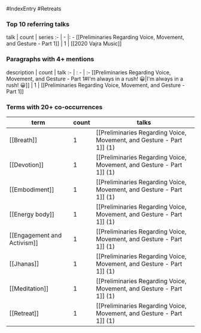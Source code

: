 #IndexEntry #Retreats

### Top 10 referring talks
talk | count | series
:- | - |: -
[[Preliminaries Regarding Voice, Movement, and Gesture - Part 1]] | 1 | [[2020 Vajra Music]]

### Paragraphs with 4+ mentions
description | count | talk
:- | : - | :-
[[Preliminaries Regarding Voice, Movement, and Gesture - Part 1#I'm always in a rush! 😀\|I'm always in a rush! 😀]] | 1 | [[Preliminaries Regarding Voice, Movement, and Gesture - Part 1]]

### Terms with 20+ co-occurrences
term | count | talks
-|-|-
[[Breath]] | 1 | <span class="counts">[[Preliminaries Regarding Voice, Movement, and Gesture - Part 1]] (1)</span> 
[[Devotion]] | 1 | <span class="counts">[[Preliminaries Regarding Voice, Movement, and Gesture - Part 1]] (1)</span> 
[[Embodiment]] | 1 | <span class="counts">[[Preliminaries Regarding Voice, Movement, and Gesture - Part 1]] (1)</span> 
[[Energy body]] | 1 | <span class="counts">[[Preliminaries Regarding Voice, Movement, and Gesture - Part 1]] (1)</span> 
[[Engagement and Activism]] | 1 | <span class="counts">[[Preliminaries Regarding Voice, Movement, and Gesture - Part 1]] (1)</span> 
[[Jhanas]] | 1 | <span class="counts">[[Preliminaries Regarding Voice, Movement, and Gesture - Part 1]] (1)</span> 
[[Meditation]] | 1 | <span class="counts">[[Preliminaries Regarding Voice, Movement, and Gesture - Part 1]] (1)</span> 
[[Retreat]] | 1 | <span class="counts">[[Preliminaries Regarding Voice, Movement, and Gesture - Part 1]] (1)</span> 


